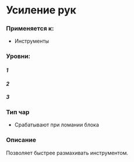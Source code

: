 # Усиление рук

### Применяется к:

* Инструменты

### Уровни:&#x20;

#### _1_

#### _2_&#x20;

#### _3_

### Тип чар&#x20;

* Срабатывают при ломании блока

### Описание

Позволяет быстрее размахивать инструментом.
